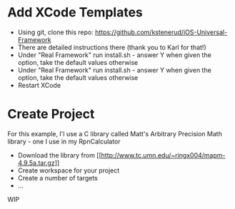 # Add XCode Templates
* Using git, clone this repo: https://github.com/kstenerud/iOS-Universal-Framework
* There are detailed instructions there (thank you to Karl for that!)
* Under "Real Framework" run install.sh - answer Y when given the option, take the default values otherwise
* Under "Real Framework" run install.sh - answer Y when given the option, take the default values otherwise
* Restart XCode

# Create Project
For this example, I'l use a C library called Matt's Arbitrary Precision Math library - one I use in my RpnCalculator
* Download the library from [[http://www.tc.umn.edu/~ringx004/mapm-4.9.5a.tar.gz]]
* Create workspace for your project
* Create a number of targets 
* ...

WIP

